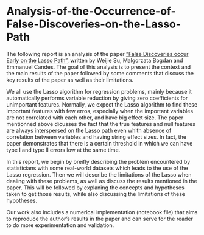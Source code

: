 # Analysis-of-the-Occurrence-of-False-Discoveries-on-the-Lasso-Path

The  following  report  is  an  analysis  of  the  paper  <a href='https://statweb.stanford.edu/~candes/publications/downloads/LassoFDR.pdf'>”False  Discoveries  occur  Early on  the  Lasso  Path”</a>, written by Weijie Su, Malgorzata Bogdan and Emmanuel Candes. The goal of this analysis is to present the context and the main results of the paper followed by some comments that discuss the key results of the paper as well as their limitations. 

We all use the Lasso algorithm for regression problems, mainly because it automatically performs variable reduction by giving zero coefficients for unimportant features. Normally, we expect the Lasso algorithm to find these important features with few erros, especially when the important variables are not correlated with each other, and have big effect size. The paper mentionned above dicusses the fact that the true features and null features are always interspersed on the Lasso path even whith absence of correlation between variables and having string effect sizes. In fact, the paper demonstrates that there is a certain threshold in which we can have type I and type II errors low at the same time.

In this report, we begin by breifly describing  the  problem encountered by statisticians with some real-world datasets which leads to the use of the  Lasso  regression. Then  we will  describe  the  limitations  of  the  Lasso  when  dealing with these problems, as well as discuss the results mentioned in the paper. This will be followed by explaning the concepts and hypotheses taken to get those results, while also discussing the limitations of these hypotheses. 

Our work also includes a numerical implementation (notebook file) that aims to reproduce the author’s results in the paper and can serve for the reader to do more experimentation and validation.
